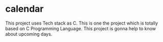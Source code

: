 # calendar
This project uses Tech stack as C. This is one the project which is totally based on C Programming Language. This project is gonna help to know about upcoming days. 
